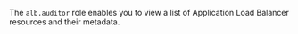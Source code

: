 The `alb.auditor` role enables you to view a list of Application Load Balancer resources and their metadata.